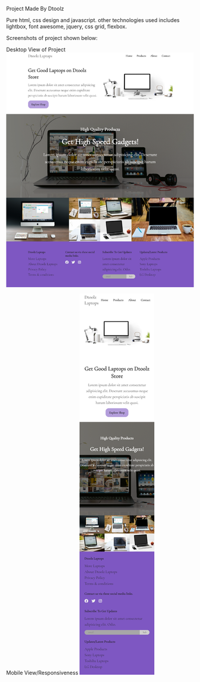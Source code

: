 Project Made By Dtoolz

Pure html, css design and javascript. other technologies used includes lightbox, font awesome, jquery, css grid, flexbox.


Screenshots of project shown below:

Desktop View of Project
![desktop view of the computer store web app](https://github.com/dtoolz/Laptop-Design-Web-App/blob/master/dist/images/f1.png?raw=true)

Mobile View/Responsiveness
![mobile view of the computer store web app](https://github.com/dtoolz/Laptop-Design-Web-App/blob/master/dist/images/f2.png?raw=true)